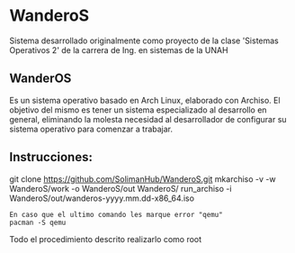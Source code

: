 # WanderoS

Sistema desarrollado originalmente como proyecto de la clase 'Sistemas Operativos 2' de la carrera de Ing. en sistemas de la UNAH

## WanderOS

Es un sistema operativo basado en Arch Linux, elaborado con Archiso.
El objetivo del mismo es tener un sistema especializado al desarrollo en general, eliminando la molesta necesidad al desarrollador de configurar su sistema operativo para comenzar a trabajar.

## Instrucciones:

git clone https://github.com/SolimanHub/WanderoS.git
mkarchiso -v -w WanderoS/work -o WanderoS/out WanderoS/
run_archiso -i WanderoS/out/wanderos-yyyy.mm.dd-x86_64.iso

    En caso que el ultimo comando les marque error "qemu"
    pacman -S qemu

Todo el procedimiento descrito realizarlo como root